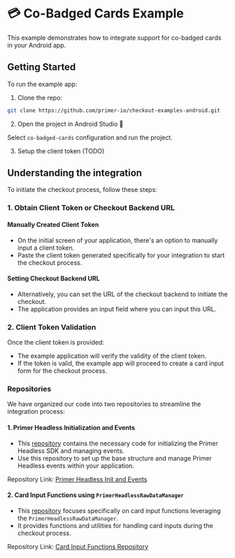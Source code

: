 # 💳 Co-Badged Cards Example

This example demonstrates how to integrate support for co-badged cards in your Android app.

## Getting Started

To run the example app:

1. Clone the repo:
```sh
git clone https://github.com/primer-io/checkout-examples-android.git
```
2. Open the project in Android Studio 🚀

Select `co-badged-cards` configuration and run the project.

3. Setup the client token (TODO)

## Understanding the integration


To initiate the checkout process, follow these steps:

### 1. Obtain Client Token or Checkout Backend URL

#### Manually Created Client Token

- On the initial screen of your application, there's an option to manually input a client token.
- Paste the client token generated specifically for your integration to start the checkout process.

#### Setting Checkout Backend URL

- Alternatively, you can set the URL of the checkout backend to initiate the checkout.
- The application provides an input field where you can input this URL.

### 2. Client Token Validation

Once the client token is provided:

- The example application will verify the validity of the client token.
- If the token is valid, the example app will proceed to create a card input form for the checkout process.

### Repositories

We have organized our code into two repositories to streamline the integration process:

#### 1. Primer Headless Initialization and Events

- This [repository](src/main/java/io/primer/checkout/cobadged/checkout/data/repository/PrimerHeadlessRepository.kt) contains the necessary code for initializing the Primer Headless SDK and managing events.
- Use this repository to set up the base structure and manage Primer Headless events within your application.

Repository Link: [Primer Headless Init and Events](https://github.com/your-primer-headless-init-events-repo)

#### 2. Card Input Functions using `PrimerHeadlessRawDataManager`

- This [repository](src/main/java/io/primer/checkout/cobadged/checkout/data/repository/CardInputRepository.kt) focuses specifically on card input functions leveraging the `PrimerHeadlessRawDataManager`.
- It provides functions and utilities for handling card inputs during the checkout process.

Repository Link: [Card Input Functions Repository](https://github.com/your-card-input-functions-repo)
